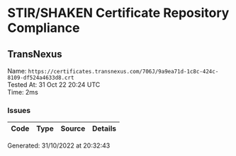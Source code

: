 # STIR/SHAKEN Certificate Repository Compliance

## TransNexus

Name: `https://certificates.transnexus.com/706J/9a9ea71d-1c8c-424c-8109-df524a4633d8.crt`\
Tested At: 31 Oct 22 20:24 UTC\
Time: 2ms

### Issues

| Code | Type | Source | Details |
|------|------|--------|---------|

Generated: 31/10/2022 at 20:32:43